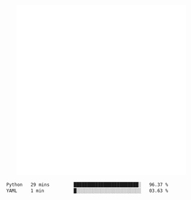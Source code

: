 <div align="center">
    <a href="https://konst.fish">
        <img src="https://raw.githubusercontent.com/konstfish/konstfish/master/fish.svg" alt="Logo" width="450"/>
    </a>
</div>

<!--START_SECTION:waka-->

```text
Python   29 mins         ████████████████████████░   96.37 %
YAML     1 min           █░░░░░░░░░░░░░░░░░░░░░░░░   03.63 %
```

<!--END_SECTION:waka-->
